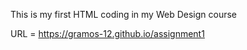 This is my first HTML coding in my Web Design course

URL = https://gramos-12.github.io/assignment1


